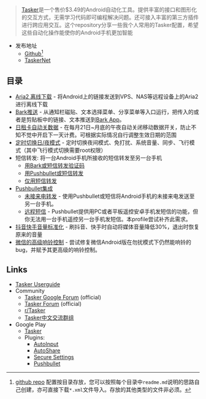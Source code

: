 > [Tasker](https://play.google.com/store/apps/details?id=net.dinglisch.android.taskerm)是一个售价$3.49的Android自动化工具。提供丰富的接口和图形化的交互方式，无需学习代码即可编程解决问题。还可接入丰富的第三方插件进行跨应用交互。这个repository分享一些我个人常用的Tasker配置，希望这些自动化操作能使你的Android手机更加智能

- 发布地址
	- [Github](https://feeshy.github.io/tasker-shares/)[^github]
	- [TaskerNet](https://taskernet.com/?user=AS35m8kd%2B%2B8TCtuKD5vi%2BgxDuL5p9VAa8vrSP6viIGO6nBMQGv6ntB%2BfsCHAjiN7MZx1YA%3D%3D)

[^github]: [github repo](https://github.com/feeshy/tasker-shares) 配置按目录存放，您可以按照每个目录中```readme.md```说明的思路自己创建，亦可直接下载```*.xml```文件导入。存放的其他类型的文件非必须。

## 目录

- [Aria2 离线下载](aria2/) - 将Android上的链接发送到VPS、NAS等远程设备上的Aria2进行离线下载
- [Bark推送](bark/#推送链接或文本) - 从通知栏磁贴、文本选择菜单、分享菜单等入口运行，把传入的或者是剪贴板中的链接、文本推送到[Bark App](https://apps.apple.com/cn/app/id1403753865)。
- [日租卡自动关数据](daily-metered-cellular/) - 在每月21日~月底的午夜自动关闭移动数据开关，防止不知不觉中开启下一天计费。可根据实际情况自行调整生效日期的范围
- [定时切换日/夜模式](night-mode/) - 定时切换夜间模式、免打扰、系统音量、同步、飞行模式（其中飞行模式切换需要root权限）
- 短信转发: 将一台Android手机所接收的短信转发至另一台手机
	- [用Bark或短信转发验证码](bark/#转发验证码)
	- [用Pushbullet或短信转发](pushbullet/#短信转发)
	- [仅用短信转发](offline-sms-forward/)
- [Pushbullet集成](pushbullet/)
	- [未接来电转发](pushbullet/#未接来电转发) - 使用Pushbullet或短信将Android手机的未接来电发送至另一台手机。
	- [远程短信](pushbullet/#远程短信) - Pushbullet提供用PC或者平板遥控安卓手机发短信的功能，但你无法用一台手机遥控另一台手机发短信。本profile尝试补齐此需求。
-  [抖音快手音量标准化](tiktok-normalizer/) - 刷抖音、快手时自动将媒体音量降低30%，退出时恢复原来的音量
 - [微信的高级响铃控制](wechat-alerts/) - 尝试修复微信Android版在勿扰模式下仍然能响铃的bug，并赋予其更高级的响铃控制。

## Links

- [Tasker Userguide](https://tasker.joaoapps.com/userguide_summary.html)
- Community
  - [Tasker Google Forum](https://groups.google.com/forum/#!forum/tasker) (official)
  - [Tasker Forum](https://forum.joaoapps.com/index.php?forums/tasker/) (official)
  - [r/Tasker](https://www.reddit.com/r/tasker/)
  - [Tasker中文交流群组](https://t.me/taskercn)
- Google Play
  - [Tasker](https://play.google.com/store/apps/details?id=net.dinglisch.android.taskerm)
  - Plugins:
    - [AutoInput](https://play.google.com/store/apps/details?id=com.joaomgcd.autoinput)
    - [AutoShare](https://play.google.com/store/apps/details?id=com.joaomgcd.autoshare)
    - [Secure Settings](https://play.google.com/store/apps/details?id=com.intangibleobject.securesettings.plugin)
    - [Pushbullet](https://play.google.com/store/apps/details?id=com.pushbullet.android)
